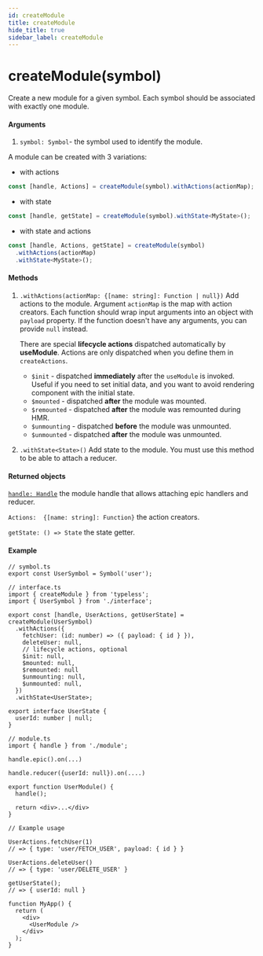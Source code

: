```yaml
---
id: createModule
title: createModule
hide_title: true
sidebar_label: createModule
---
```


# createModule(symbol)
Create a new module for a given symbol. Each symbol should be associated with exactly one module.  

#### Arguments
1. `symbol: Symbol`- the symbol used to identify the module.


A module can be created with 3 variations:
- with actions 
```ts
const [handle, Actions] = createModule(symbol).withActions(actionMap);
```

- with state
```ts
const [handle, getState] = createModule(symbol).withState<MyState>();
```

- with state and actions
```ts
const [handle, Actions, getState] = createModule(symbol)
  .withActions(actionMap)
  .withState<MyState>();
```

#### Methods

1. `.withActions(actionMap: {[name: string]: Function | null})` Add actions to the module. Argument `actionMap` is the map with action creators. Each function should wrap input arguments into an object with `payload` property. If the function doesn't have any arguments, you can provide `null` instead.  

   There are special **lifecycle actions** dispatched automatically by **useModule**. Actions are only dispatched when you define them in `createActions`.
    - `$init` - dispatched **immediately** after the `useModule` is invoked. Useful if you need to set initial data, and you want to avoid rendering component with the initial state.
    - `$mounted` - dispatched **after** the module was mounted.
    - `$remounted` - dispatched **after** the module was remounted during HMR.
    - `$unmounting` - dispatched **before** the module was unmounted.
    - `$unmounted` - dispatched **after** the module was unmounted. 

2. `.withState<State>()` Add state to the module. You must use this method to be able to attach a reducer.


#### Returned objects
[`handle: Handle`](/api/Handle) the module handle that allows attaching epic handlers and reducer.  

`Actions:  {[name: string]: Function}` the action creators.

`getState: () => State` the state getter.


#### Example

```tsx
// symbol.ts
export const UserSymbol = Symbol('user');

// interface.ts
import { createModule } from 'typeless';
import { UserSymbol } from './interface';

export const [handle, UserActions, getUserState] = createModule(UserSymbol)
  .withActions({
    fetchUser: (id: number) => ({ payload: { id } }),
    deleteUser: null,
    // lifecycle actions, optional
    $init: null,
    $mounted: null,
    $remounted: null
    $unmounting: null,
    $unmounted: null,
  })
  .withState<UserState>;

export interface UserState {
  userId: number | null;
}

// module.ts
import { handle } from './module';

handle.epic().on(...)

handle.reducer({userId: null}).on(....)

export function UserModule() {
  handle();

  return <div>...</div>
}

// Example usage

UserActions.fetchUser(1)
// => { type: 'user/FETCH_USER', payload: { id } }

UserActions.deleteUser()
// => { type: 'user/DELETE_USER' }

getUserState();
// => { userId: null }

function MyApp() {
  return (
    <div>
      <UserModule />
    </div>
  );
}
```
